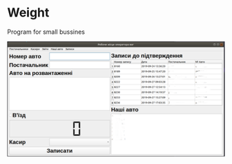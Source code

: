 # Weight
Program for small bussines

![alt text](https://github.com/namoaton/wieght_operator/blob/master/img/weights.png)

